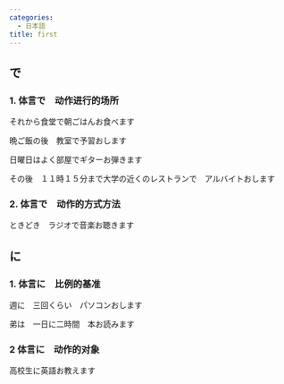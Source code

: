 ```yaml
---
categories:
  - 日本語
title: first
---
```

## で

### 1. 体言で　动作进行的场所

それから食堂で朝ごはんお食べます

晩ご飯の後　教室で予習おします

日曜日はよく部屋でギターお弾きます

その後　１１時１５分まで大学の近くのレストランで　アルバイトおします

### 2. 体言で　动作的方式方法

ときどき　ラジオで音楽お聴きます



## に

### 1. 体言に　比例的基准

週に　三回くらい　パソコンおします

弟は　一日に二時間　本お読みます

### 2 体言に　动作的对象

高校生に英語お教えます

